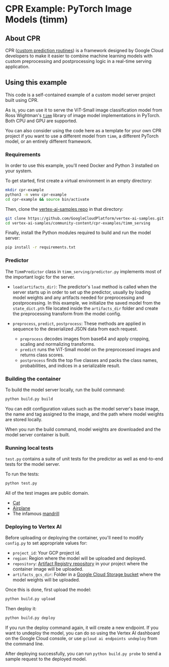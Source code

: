 # CPR Example: PyTorch Image Models (timm)

## About CPR

CPR ([custom prediction routines](https://github.com/googleapis/python-aiplatform/blob/custom-prediction-routine/google/cloud/aiplatform/prediction/README.md)) is a framework designed by Google Cloud developers to make it easier to combine machine learning models with custom preprocessing and postprocessing logic in a real-time serving application. 

## Using this example

This code is a self-contained example of a custom model server project built using CPR.

As is, you can use it to serve the ViT-Small image classification model from Ross Wightman's [`timm`](https://github.com/rwightman/pytorch-image-models) library of image model implementations in PyTorch. Both CPU and GPU are supported.

You can also consider using the code here as a template for your own CPR project if you want to use a different model from `timm`, a different PyTorch model, or an entirely different framework.

### Requirements

In order to use this example, you'll need Docker and Python 3 installed on your system.

To get started, first create a virtual environment in an empty directory:
```sh
mkdir cpr-example
python3 -m venv cpr-example
cd cpr-example && source bin/activate
``` 

Then, clone the [vertex-ai-samples repo](https://github.com/GoogleCloudPlatform/vertex-ai-samples) in that directory:
```sh
git clone https://github.com/GoogleCloudPlatform/vertex-ai-samples.git
cd vertex-ai-samples/community-content/cpr-examples/timm_serving
```

Finally, install the Python modules required to build and run the model server:
```sh
pip install -r requirements.txt
```

### Predictor

The `TimmPredictor` class in `timm_serving/predictor.py` implements most of the important logic for the server.

- `load(artifacts_dir)`: The predictor's `load` method is called when the server starts up in order to set up the predictor, usually by loading model weights and any artifacts needed for preprocessing and postprocessing. In this example, we initialize the saved model from the `state_dict.pth` file located inside the `artifacts_dir` folder and create the preprocessing transform from the model config.

- `preprocess`, `predict`, `postprocess`: These methods are applied in sequence to the deserialized JSON data from each request. 
    - `preprocess` decodes images from base64 and apply cropping, scaling and normalizing transforms. 
    - `predict` runs the ViT-Small model on the preprocessed images and returns class scores.
    - `postprocess` finds the top five classes and packs the class names, probabilities, and indices in a serializable result.

### Building the container

To build the model server locally, run the build command:
```sh
python build.py build
```

You can edit configuration values such as the model server's base image, the name and tag assigned to the image, and the path where model weights are stored locally.

When you run the build command, model weights are downloaded and the model server container is built.

### Running local tests

`test.py` contains a suite of unit tests for the predictor as well as end-to-end tests for the model server. 

To run the tests:
```sh
python test.py
```

All of the test images are public domain.
- [Cat](https://commons.wikimedia.org/wiki/File:Stray_cat_on_wall.jpg)
- [Airplane](https://commons.wikimedia.org/wiki/File:Airplanes_jets.jpg)
- The infamous [mandrill](https://commons.wikimedia.org/wiki/File:Wikipedia-sipi-image-db-mandrill-4.2.03.png)

### Deploying to Vertex AI

Before uploading or deploying the container, you'll need to modify `config.py` to set appropriate values for: 
- `project_id`: Your GCP project id.
- `region`: Region where the model will be uploaded and deployed.
- `repository`: [Artifact Registry repository](https://cloud.google.com/artifact-registry/docs/repositories/create-repos) in your project where the container image will be uploaded. 
- `artifacts_gcs_dir`: Folder in a [Google Cloud Storage bucket](https://cloud.google.com/storage/docs/creating-buckets) where the model weights will be uploaded.

Once this is done, first upload the model:
```sh
python build.py upload
```

Then deploy it:
```sh
python build.py deploy
```

If you run the deploy command again, it will create a new endpoint. If you want to undeploy the model, you can do so using the Vertex AI dashboard on the Google Cloud console, or use `gcloud ai endpoints undeploy` from the command line.

After deploying successfully, you can run `python build.py probe` to send a sample request to the deployed model. 